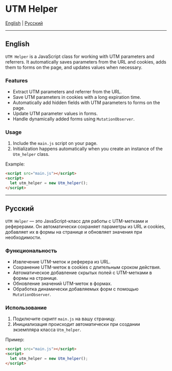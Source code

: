 # UTM Helper

[English](#english) | [Русский](#russians)

---

## <a name="english"></a>English

`UTM Helper` is a JavaScript class for working with UTM parameters and referrers. It automatically saves parameters from the URL and cookies, adds them to forms on the page, and updates values when necessary.

### Features

- Extract UTM parameters and referrer from the URL.
- Save UTM parameters in cookies with a long expiration time.
- Automatically add hidden fields with UTM parameters to forms on the page.
- Update UTM parameter values in forms.
- Handle dynamically added forms using `MutationObserver`.

### Usage

1. Include the `main.js` script on your page.
2. Initialization happens automatically when you create an instance of the `Utm_helper` class.


Example:
```html
<script src="main.js"></script>
<script>
  let utm_helper = new Utm_helper();
</script>
```



---

## <a name="russians"></a>Русский

`UTM Helper` — это JavaScript-класс для работы с UTM-метками и реферерами. Он автоматически сохраняет параметры из URL и cookies, добавляет их в формы на странице и обновляет значения при необходимости.

### Функциональность

- Извлечение UTM-меток и реферера из URL.
- Сохранение UTM-меток в cookies с длительным сроком действия.
- Автоматическое добавление скрытых полей с UTM-метками в формы на странице.
- Обновление значений UTM-меток в формах.
- Обработка динамически добавляемых форм с помощью `MutationObserver`.

### Использование

1. Подключите скрипт `main.js` на вашу страницу.
2. Инициализация происходит автоматически при создании экземпляра класса `Utm_helper`.

Пример:
```html
<script src="main.js"></script>
<script>
  let utm_helper = new Utm_helper();
</script>
